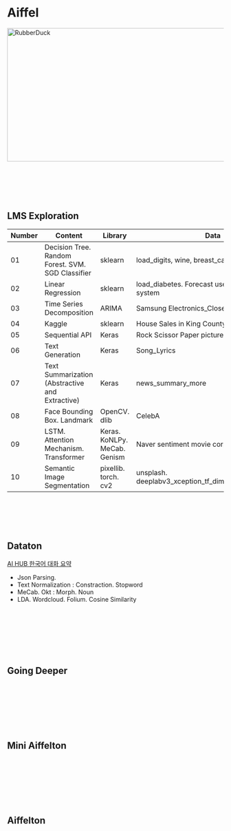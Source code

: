 
# Aiffel
<img src="https://velog.velcdn.com/images/leejaejun/post/f28d0ac3-0ff7-4489-89f6-9a161bf4cc9d/ee.png" width="600px" height="310px" title="px(픽셀) 크기 설정" alt="RubberDuck"></img><br/>
<br/><br/><br/><br/><br/>
## LMS Exploration
|Number|Content|Library|Data|
|--------------------------|---|---|---|
|01|Decision Tree. Random Forest. SVM. SGD Classifier|sklearn|load_digits, wine, breast_cancer|
|02|Linear Regression|sklearn|load_diabetes. Forecast use of a city bikeshare system|
|03|Time Series Decomposition|ARIMA|Samsung Electronics_Close, High|
|04|Kaggle|sklearn|House Sales in King County|
|05|Sequential API|Keras|Rock Scissor Paper picture|
|06|Text Generation|Keras|Song_Lyrics|
|07|Text Summarization (Abstractive and Extractive)|Keras|news_summary_more|
|08|Face Bounding Box. Landmark|OpenCV. dlib|CelebA|
|09|LSTM. Attention Mechanism. Transformer|Keras. KoNLPy. MeCab. Genism|Naver sentiment movie corpus v1.0|
|10|Semantic Image Segmentation|pixellib. torch. cv2|unsplash. deeplabv3_xception_tf_dim_ordering_tf_kernels|

<br/><br/><br/><br/>

## Dataton
[AI HUB 한국어 대화 요약](https://aihub.or.kr/aidata/30714)
* Json Parsing.
* Text Normalization : Constraction. Stopword
* MeCab. Okt : Morph. Noun
* LDA. Wordcloud. Folium. Cosine Similarity

<br/><br/><br/><br/><br/><br/>
## Going Deeper
<br/><br/><br/><br/><br/><br/>
## Mini Aiffelton
<br/><br/><br/><br/><br/><br/>
## Aiffelton
<br/><br/><br/><br/><br/><br/>

